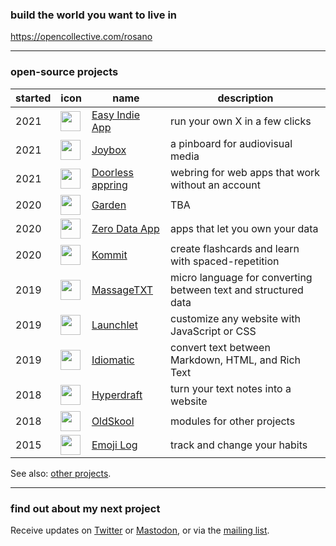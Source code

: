 ### build the world you want to live in

https://opencollective.com/rosano

---

### open-source projects

| started | icon | name | description |
| - | - | - | - |
| 2021 | <img src="https://static.rosano.ca/eas/identity-green-background.svg" width="32" /> | [Easy Indie App](https://github.com/0dataapp/easyindie) | run your own X in a few clicks |
| 2021 | <img src="https://static.rosano.ca/joybox/identity.svg" width="32" /> | [Joybox](https://github.com/joyboxapp/joybox) | a pinboard for audiovisual media |
| 2021 | <img src="https://static.rosano.ca/swar/identity.svg" width="32" /> | [Doorless appring](https://github.com/0dataapp/small-web-app-ring) | webring for web apps that work without an account |
| 2020 | <img src="https://static.rosano.ca/garden/identity.svg" width="32" /> | [Garden](https://github.com/wikiavec/garden) | TBA |
| 2020 | <img src="https://static.rosano.ca/0data/identity.svg" width="32" /> | [Zero Data App](https://github.com/0dataapp/0data) | apps that let you own your data |
| 2020 | <img src="https://static.rosano.ca/kommit/identity.svg" width="32" /> | [Kommit](https://github.com/kommitapp/kommit) | create flashcards and learn with spaced-repetition |
| 2019 | <img src="https://static.rosano.ca/massagetxt/identity.svg" width="32" /> | [MassageTXT](https://github.com/massagetxt/massagetxt-web) | micro language for converting between text and structured data |
| 2019 | <img src="https://static.rosano.ca/launchlet/identity.svg" width="32" /> | [Launchlet](https://github.com/launchlet/launchlet) | customize any website with JavaScript or CSS |
| 2019 | <img src="https://static.rosano.ca/idiomatic/identity.svg" width="32" /> | [Idiomatic](https://github.com/rationalcreative/idiomatic) | convert text between Markdown, HTML, and Rich Text |
| 2018 | <img src="https://static.rosano.ca/wikiavec/identity.svg" width="32" /> | [Hyperdraft](https://github.com/wikiavec/hyperdraft) | turn your text notes into a website |
| 2018 | <img src="https://static.rosano.ca/oldskool/identity.svg" width="32" /> | [OldSkool](https://github.com/olsk) | modules for other projects |
| 2015 | <img src="https://static.rosano.ca/emojilog/identity.svg" width="32" /> | [Emoji Log](https://github.com/emojilog/emojilog) | track and change your habits |

See also: [other projects](https://rosano.hmm.garden/01etsqssqjv29ykfphkxq01042).

---

### find out about my next project

Receive updates on [Twitter](https://twitter.com/rosano) or [Mastodon](https://merveilles.town/@rosano), or via the [mailing list](https://rosano.ca/list).
